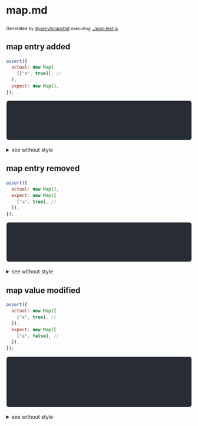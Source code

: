 # map.md

<sub>
  Generated by <a href="https://github.com/jsenv/core/tree/main/packages/independent/snapshot">@jsenv/snapshot</a> executing <a href="../map.test.js">../map.test.js</a>
</sub>

## map entry added

```js
assert({
  actual: new Map(
    [["a", true]], //
  ),
  expect: new Map(),
});
```

![img](map/map_entry_added_throw.svg)

<details>
  <summary>see without style</summary>

```console
AssertionError: actual and expect are different

actual: Map(
  "a" => true,
)
expect: Map()
```

</details>


## map entry removed

```js
assert({
  actual: new Map(),
  expect: new Map([
    ["a", true], //
  ]),
});
```

![img](map/map_entry_removed_throw.svg)

<details>
  <summary>see without style</summary>

```console
AssertionError: actual and expect are different

actual: Map()
expect: Map(
  "a" => true,
)
```

</details>


## map value modified

```js
assert({
  actual: new Map([
    ["a", true], //
  ]),
  expect: new Map([
    ["a", false], //
  ]),
});
```

![img](map/map_value_modified_throw.svg)

<details>
  <summary>see without style</summary>

```console
AssertionError: actual and expect are different

actual: Map(
  "a" => true,
)
expect: Map(
  "a" => false,
)
```

</details>
